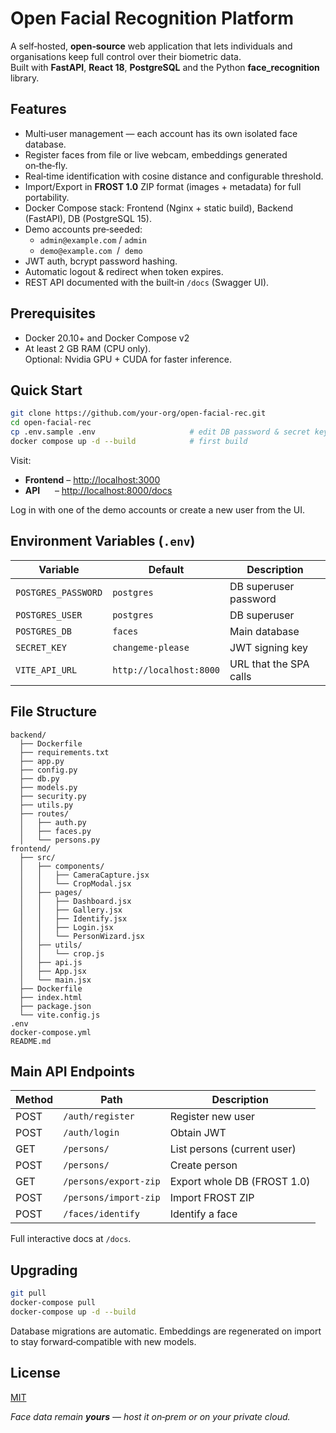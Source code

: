 # Open Facial Recognition Platform

A self‑hosted, **open‑source** web application that lets individuals and organisations keep full control over their biometric data.  
Built with **FastAPI**, **React 18**, **PostgreSQL** and the Python **face_recognition** library.


## Features

* Multi‑user management — each account has its own isolated face database.
* Register faces from file or live webcam, embeddings generated on‑the‑fly.
* Real‑time identification with cosine distance and configurable threshold.
* Import/Export in **FROST 1.0** ZIP format (images + metadata) for full portability.
* Docker Compose stack: Frontend (Nginx + static build), Backend (FastAPI), DB (PostgreSQL 15).
* Demo accounts pre‑seeded:  
  * `admin@example.com` / `admin`  
  * `demo@example.com`  /  `demo`
* JWT auth, bcrypt password hashing.
* Automatic logout & redirect when token expires.
* REST API documented with the built‑in `/docs` (Swagger UI).


## Prerequisites

* Docker 20.10+ and Docker Compose v2
* At least 2 GB RAM (CPU only).  
  Optional: Nvidia GPU + CUDA for faster inference.


## Quick Start

```bash
git clone https://github.com/your‑org/open‑facial‑rec.git
cd open‑facial‑rec
cp .env.sample .env                     # edit DB password & secret key if desired
docker compose up -d --build            # first build
```

Visit:

* **Frontend** – <http://localhost:3000>  
* **API**      – <http://localhost:8000/docs>

Log in with one of the demo accounts or create a new user from the UI.


## Environment Variables (`.env`)

| Variable | Default | Description |
|----------|---------|-------------|
| `POSTGRES_PASSWORD` | `postgres` | DB superuser password |
| `POSTGRES_USER` | `postgres` | DB superuser |
| `POSTGRES_DB` | `faces` | Main database |
| `SECRET_KEY` | `changeme‑please` | JWT signing key |
| `VITE_API_URL` | `http://localhost:8000` | URL that the SPA calls |


## File Structure

```
backend/
  ├── Dockerfile
  ├── requirements.txt
  ├── app.py
  ├── config.py
  ├── db.py
  ├── models.py
  ├── security.py
  ├── utils.py
  ├── routes/
  │   ├── auth.py
  │   ├── faces.py
  │   └── persons.py
frontend/
  ├── src/
  │   ├── components/
  │   │   ├── CameraCapture.jsx
  │   │   └── CropModal.jsx
  │   ├── pages/
  │   │   ├── Dashboard.jsx
  │   │   ├── Gallery.jsx
  │   │   ├── Identify.jsx
  │   │   ├── Login.jsx
  │   │   └── PersonWizard.jsx
  │   ├── utils/
  │   │   └── crop.js
  │   ├── api.js
  │   ├── App.jsx
  │   └── main.jsx
  ├── Dockerfile
  ├── index.html
  ├── package.json
  └── vite.config.js
.env
docker-compose.yml
README.md
```


## Main API Endpoints

| Method | Path | Description |
|--------|------|-------------|
| POST | `/auth/register` | Register new user |
| POST | `/auth/login`    | Obtain JWT |
| GET  | `/persons/`      | List persons (current user) |
| POST | `/persons/`      | Create person |
| GET  | `/persons/export-zip` | Export whole DB (FROST 1.0) |
| POST | `/persons/import-zip` | Import FROST ZIP |
| POST | `/faces/identify`     | Identify a face |

Full interactive docs at `/docs`.


## Upgrading

```bash
git pull
docker-compose pull
docker-compose up -d --build
```

Database migrations are automatic. Embeddings are regenerated on import to stay forward‑compatible with new models.


## License

[MIT](LICENSE)

*Face data remain **yours** — host it on‑prem or on your private cloud.*
